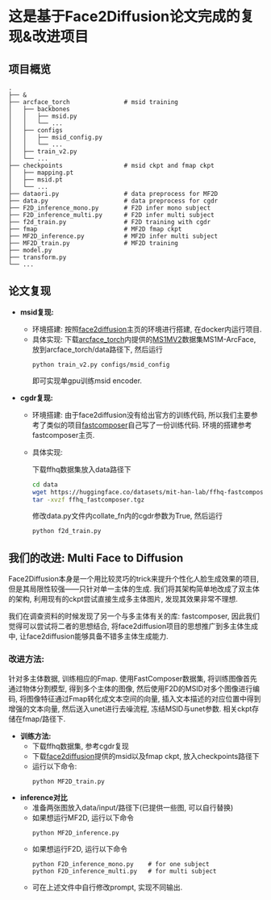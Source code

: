 # 这是基于Face2Diffusion论文完成的复现&改进项目

## 项目概览
```text
.
├── &
├── arcface_torch               # msid training
│   ├── backbones
│   │   ├── msid.py
│   │   └── ...
│   ├── configs
│   │   ├── msid_config.py
│   │   └── ...
│   ├── train_v2.py
│   └── ...
├── checkpoints                 # msid ckpt and fmap ckpt
│   ├── mapping.pt
│   ├── msid.pt
│   └── ...
├── dataori.py                  # data preprocess for MF2D
├── data.py                     # data preprocess for cgdr
├── F2D_inference_mono.py       # F2D infer mono subject
├── F2D_inference_multi.py      # F2D infer multi subject
├── f2d_train.py                # F2D training with cgdr
├── fmap                        # MF2D fmap ckpt
├── MF2D_inference.py           # MF2D infer multi subject
├── MF2D_train.py               # MF2D training
├── model.py                    
├── transform.py
└── ...
```

## 论文复现

* __msid复现:__
    * 环境搭建: 按照[face2diffusion](https://github.com/mapooon/Face2Diffusion)主页的环境进行搭建, 在docker内运行项目.
	* 具体实现: 下载[arcface_torch](https://github.com/deepinsight/insightface/tree/master/recognition/arcface_torch)内提供的[MS1MV2](https://github.com/deepinsight/insightface/tree/master/recognition/_datasets_#ms1m-arcface-85k-ids58m-images-57)数据集MS1M-ArcFace, 
    放到arcface_torch/data路径下, 然后运行
        ```text
        python train_v2.py configs/msid_config
        ```
        即可实现单gpu训练msid encoder.

* __cgdr复现:__
	* 环境搭建: 由于face2diffusion没有给出官方的训练代码, 所以我们主要参考了类似的项目[fastcomposer](https://github.com/mit-han-lab/fastcomposer)自己写了一份训练代码. 环境的搭建参考fastcomposer主页.
	* 具体实现: 
    
        下载ffhq数据集放入data路径下
  
        ```bash 
        cd data
        wget https://huggingface.co/datasets/mit-han-lab/ffhq-fastcomposer/resolve/main/ffhq_fastcomposer.tgz
        tar -xvzf ffhq_fastcomposer.tgz
        ```
        修改data.py文件内collate_fn内的cgdr参数为True, 然后运行
        ```text
        python f2d_train.py
        ```





## 我们的改进: Multi Face to Diffusion
Face2Diffusion本身是一个用比较灵巧的trick来提升个性化人脸生成效果的项目, 但是其局限性较强——只针对单一主体的生成. 我们将其架构简单地改成了双主体的架构, 利用现有的ckpt尝试直接生成多主体图片, 发现其效果非常不理想. 


我们在调查资料的时候发现了另一个与多主体有关的库: fastcomposer, 因此我们觉得可以尝试将二者的思想结合, 将face2diffusion项目的思想推广到多主体生成中, 让face2diffusion能够具备不错多主体生成能力. 


### 改进方法: 
针对多主体数据, 训练相应的Fmap. 使用FastComposer数据集, 将训练图像首先通过物体分割模型, 得到多个主体的图像, 然后使用F2D的MSID对多个图像进行编码, 将图像特征通过Fmap转化成文本空间的向量, 插入文本描述的对应位置中得到增强的文本向量, 然后送入unet进行去噪流程, 冻结MSID与unet参数. 
相关ckpt存储在fmap/路径下.

* __训练方法:__
    * 下载ffhq数据集, 参考cgdr复现
    * 下载[face2diffusion](https://github.com/mapooon/Face2Diffusion)提供的msid以及fmap ckpt, 放入checkpoints路径下
    * 运行以下命令: 
        ```text
        python MF2D_train.py
        ```
* __inference对比__
    * 准备两张图放入data/input/路径下(已提供一些图, 可以自行替换)
    * 如果想运行MF2D, 运行以下命令
        ```text
        python MF2D_inference.py
        ```
    * 如果想运行F2D, 运行以下命令
        ```text
        python F2D_inference_mono.py    # for one subject
        python F2D_inference_multi.py   # for multi subject
        ```
    * 可在上述文件中自行修改prompt, 实现不同输出.

